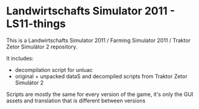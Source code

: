 # Landwirtschafts Simulator 2011 - LS11-things
This is a Landwirtschafts Simulator 2011 / Farming Simulator 2011 / Traktor Zetor Simulátor 2 repository.


It includes:
* decompilation script for unluac
* original + unpacked dataS and decompiled scripts from Traktor Zetor Simulátor 2

Scripts are mostly the same for every version of the game, it's only the GUI assets and translation that is different between versions
